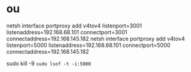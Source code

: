 # ou

netsh interface portproxy add v4tov4 listenport=3001 listenaddress=192.168.68.101 connectport=3001 connectaddress=192.168.145.182
netsh interface portproxy add v4tov4 listenport=5000 listenaddress=192.168.68.101 connectport=5000 connectaddress=192.168.145.182

sudo kill -9 `sudo lsof -t -i:5000`